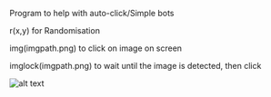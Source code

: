Program to help with auto-click/Simple bots

r(x,y) for Randomisation

img(imgpath.png) to click on image on screen

imglock(imgpath.png) to wait until the image is detected, then click


![alt text](https://i.imgur.com/mv7bC76.png)
